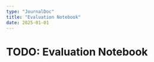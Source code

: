 ```yaml
---
type: "JournalDoc"
title: "Evaluation Notebook"
date: 2025-01-01
---
```

# TODO: Evaluation Notebook
